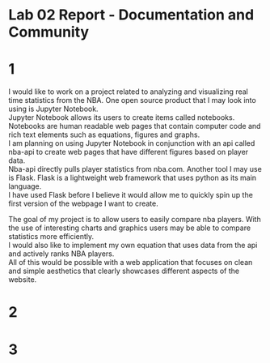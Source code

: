 # Lab 02 Report - Documentation and Community


# 1
I would like to work on a project related to analyzing and visualizing real time statistics from the NBA. One open source product that I may look into using is Jupyter Notebook.  
Jupyter Notebook allows its users to create items called notebooks. Notebooks are human readable web pages that contain computer code and rich text elements such as equations, figures and graphs.   
I am planning on using Jupyter Notebook in conjunction with an api called nba-api to create web pages that have different figures based on player data.   
Nba-api directly pulls player statistics from nba.com. Another tool I may use is Flask. Flask is a lightweight web framework that uses python as its main language.   
I have used Flask before I believe it would allow me to quickly spin up the first version of the webpage I want to create.  
  
The goal of my project is to allow users to easily compare nba players. With the use of interesting charts and graphics users may be able to compare statistics more efficiently.   
I would also like to implement my own equation that uses data from the api and actively ranks NBA players.   
All of this would be possible with a web application that focuses on clean and simple aesthetics that clearly showcases different aspects of the website.  

# 2

# 3
